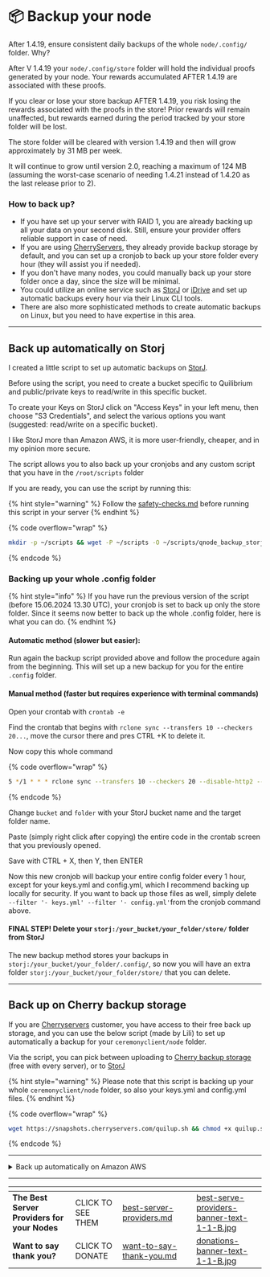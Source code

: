 # 📦 Backup your node

After 1.4.19, ensure consistent daily backups of the whole `node/.config/` folder. Why?

After V 1.4.19 your `node/.config/store` folder will hold the individual proofs generated by your node. Your rewards accumulated AFTER 1.4.19 are associated with these proofs.

If you clear or lose your store backup AFTER 1.4.19, you risk losing the rewards associated with the proofs in the store! Prior rewards will remain unaffected, but rewards earned during the period tracked by your store folder will be lost.

The store folder will be cleared with version 1.4.19 and then will grow approximately by 31 MB per week.

It will continue to grow until version 2.0, reaching a maximum of 124 MB (assuming the worst-case scenario of needing 1.4.21 instead of 1.4.20 as the last release prior to 2).

### How to back up?

* If you have set up your server with RAID 1, you are already backing up all your data on your second disk. Still, ensure your provider offers reliable support in case of need.
* If you are using [CherryServers,](https://quilibrium.one/go/cherryservers) they already provide backup storage by default, and you can set up a cronjob to back up your store folder every hour (they will assist you if needed).
* If you don't have many nodes, you could manually back up your store folder once a day, since the size will be minimal.
* You could utilize an online service such as  [StorJ](https://www.storj.io/) or  [iDrive](https://quilibrium.one/idrive) and set up automatic backups every hour via their Linux CLI tools.
* There are also more sophisticated methods to create automatic backups on Linux, but you need to have expertise in this area.

***

## Back up automatically on Storj

I created a little script to set up automatic backups on [StorJ](https://www.storj.io/).&#x20;

Before using the script, you need to create a bucket specific to Quilibrium and public/private keys to read/write in this specific bucket.&#x20;

To create your Keys on StorJ click on "Access Keys" in your left menu, then choose  "S3 Credentials", and select the various options you want (suggested: read/write on a  specific bucket).

I like StorJ more than Amazon AWS, it is more user-friendly, cheaper, and in my opinion more secure.

The script allows you to also back up your cronjobs and any custom script that you have in the `/root/scripts` folder

If you are ready, you can use the script by running this:

{% hint style="warning" %}
Follow the [safety-checks.md](safety-checks.md "mention") before running this script in your server
{% endhint %}

{% code overflow="wrap" %}
```bash
mkdir -p ~/scripts && wget -P ~/scripts -O ~/scripts/qnode_backup_storj.sh https://raw.githubusercontent.com/lamat1111/QuilibriumScripts/main/tools/qnode_backup_storj.sh && chmod +x ~/scripts/qnode_backup_storj.sh && ~/scripts/qnode_backup_storj.sh
```
{% endcode %}

### Backing up your whole .config folder

{% hint style="info" %}
If you have run the previous version of the script (before 15.06.2024 13.30 UTC), your cronjob is set to back up only the store folder. Since it seems now better to back up the whole .config folder, here is what you can do.
{% endhint %}

#### Automatic method (slower but easier):&#x20;

Run again the backup script provided above and follow the procedure again from the beginning. This will set up a new backup for you for the entire `.config` folder.

#### Manual method (faster but requires experience with terminal commands)

Open your crontab with `crontab -e`

Find the crontab that begins with `rclone sync --transfers 10 --checkers 20...`, move the cursor there and pres CTRL +K to delete it.

Now copy this whole command

{% code overflow="wrap" %}
```bash
5 */1 * * * rclone sync --transfers 10 --checkers 20 --disable-http2 --retries 1 --filter '+ store/**' --filter '+ store' --filter '- SELF_TEST' --filter '- keys.yml' --filter '- config.yml' /root/ceremonyclient/node/.config/ storj:/bucket/folder/.config/
```
{% endcode %}

Change `bucket` and `folder` with your StorJ bucket name and the target folder name.

Paste (simply right click after copying) the entire code in the crontab screen that you previously opened.

Save with CTRL + X, then Y, then ENTER

Now this new cronjob will backup your entire config folder every 1 hour, except for your keys.yml and config.yml, which I recommend backing up locally for security. If you want to back up those files as well, simply delete `--filter '- keys.yml' --filter '- config.yml'`from the cronjob command above.

#### FINAL STEP! Delete your `storj:/your_bucket/your_folder/store/` folder from StorJ

The new backup method stores your backups in `storj:/your_bucket/your_folder/.config/`, so now you will have  an extra folder  `storj:/your_bucket/your_folder/store/` that you can delete.

***

## Back up on Cherry backup storage

If you are  [Cherryservers](https://quilibrium.one/go/cherryservers) customer, you have access to  their free back up storage, and you can use the below script (made by Lili) to set up automatically a backup for your `ceremonyclient/node` folder.

Via the script, you can pick between uploading to [Cherry backup storage](https://docs.cherryservers.com/knowledge/backup-storage) (free with every server), or to [StorJ ](https://www.storj.io/)

{% hint style="warning" %}
Please note that this script is backing up your whole `ceremonyclient/node` folder, so also your keys.yml and config.yml files.
{% endhint %}

{% code overflow="wrap" %}
```bash
wget https://snapshots.cherryservers.com/quilup.sh && chmod +x quilup.sh && ./quilup.sh
```
{% endcode %}

***

<details>

<summary>Back up automatically on Amazon AWS</summary>

I created a little script to set up automatic backups on Amazon AWS. This script is still working, but I don't support it anymore. I recommend using the one for StorJ. This script will only back up your "store" folder and not the whole ".config" folder.

Please note that in order for this to work, you need:

* Amazon AWS account
* Public/Private keys to access your account
* A "bucket" in Amazon AWS (better if specific to Quilibrium)

For security, it is better to create Public/Private keys that only access your Quilibrium bucket. The whole process of creating users and keys on Amazon AWS is not very user-friendly, keep this in mind!

If you have all of the above, you can use the script by running this:

{% code overflow="wrap" %}
```bash
wget -P ~/scripts -O ~/scripts/qnode_store_backup_aws.sh https://raw.githubusercontent.com/lamat1111/QuilibriumScripts/main/tools/qnode_store_backup_aws.sh && chmod +x ~/scripts/qnode_store_backup_aws.sh && ~/scripts/qnode_store_backup_aws.sh
```
{% endcode %}

</details>

***

<table data-card-size="large" data-column-title-hidden data-view="cards" data-full-width="false"><thead><tr><th></th><th></th><th data-hidden data-card-target data-type="content-ref"></th><th data-hidden></th><th data-hidden data-card-cover data-type="files"></th></tr></thead><tbody><tr><td><strong>The Best Server Providers for your Nodes</strong></td><td>CLICK TO SEE THEM</td><td><a href="best-server-providers.md">best-server-providers.md</a></td><td></td><td><a href=".gitbook/assets/best-serve-providers-banner-text-1-1-B.jpg">best-serve-providers-banner-text-1-1-B.jpg</a></td></tr><tr><td><strong>Want to say thank you?</strong></td><td>CLICK TO DONATE</td><td><a href="want-to-say-thank-you.md">want-to-say-thank-you.md</a></td><td></td><td><a href=".gitbook/assets/donations-banner-text-1-1-B.jpg">donations-banner-text-1-1-B.jpg</a></td></tr></tbody></table>
